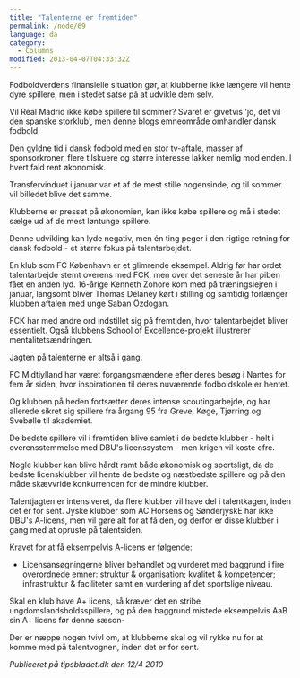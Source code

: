 ```yaml
---
title: "Talenterne er fremtiden"
permalink: /node/69
language: da
category:
  - Columns
modified: 2013-04-07T04:33:32Z
---
```


Fodboldverdens finansielle situation gør, at klubberne ikke længere vil hente dyre spillere, men i stedet satse på at udvikle dem selv.

Vil Real Madrid ikke købe spillere til sommer? Svaret er givetvis 'jo, det vil den spanske storklub', men denne blogs emneområde omhandler dansk fodbold.



Den gyldne tid i dansk fodbold med en stor tv-aftale, masser af sponsorkroner, flere tilskuere og større interesse lakker nemlig mod enden. I hvert fald rent økonomisk.



Transfervinduet i januar var et af de mest stille nogensinde, og til sommer vil billedet blive det samme.



Klubberne er presset på økonomien, kan ikke købe spillere og må i stedet sælge ud af de mest løntunge spillere.



Denne udvikling kan lyde negativ, men én ting peger i den rigtige retning for dansk fodbold - et større fokus på talentarbejdet.



En klub som FC København er et glimrende eksempel. Aldrig før har ordet talentarbejde stemt overens med FCK, men over det seneste år har piben fået en anden lyd. 16-årige Kenneth Zohore kom med på træningslejren i januar, langsomt bliver Thomas Delaney kørt i stilling og samtidig forlænger klubben aftalen med unge Saban Özdogan.



FCK har med andre ord indstillet sig på fremtiden, hvor talentarbejdet bliver essentielt. Også klubbens School of Excellence-projekt illustrerer mentalitetsændringen.



Jagten på talenterne er altså i gang.



FC Midtjylland har været forgangsmændene efter deres besøg i Nantes for fem år siden, hvor inspirationen til deres nuværende fodboldskole er hentet.



Og klubben på heden fortsætter deres intense scoutingarbejde, og har allerede sikret sig spillere fra årgang 95 fra Greve, Køge, Tjørring og Svebølle til akademiet.



De bedste spillere vil i fremtiden blive samlet i de bedste klubber - helt i overensstemmelse med DBU's licenssystem - men krigen vil koste ofre.



Nogle klubber kan blive hårdt ramt både økonomisk og sportsligt, da de bedste licensklubber vil hente de bedste og næstbedste spillere og på den måde skævvride konkurrencen for de mindre klubber.



Talentjagten er intensiveret, da flere klubber vil have del i talentkagen, inden det er for sent. Jyske klubber som AC Horsens og SønderjyskE har ikke DBU's A-licens, men vil gøre alt for at få den, og derfor er disse klubber i gang med at opruste på talentsiden.



Kravet for at få eksempelvis A-licens er følgende:



- Licensansøgningerne bliver behandlet og vurderet med baggrund i fire overordnede emner: struktur & organisation; kvalitet & kompetencer; infrastruktur & faciliteter samt en vurdering af det sportslige niveau.



Skal en klub have A+ licens, så kræver det en stribe ungdomslandsholdsspillere, og på den baggrund mistede eksempelvis AaB sin A+ licens før denne sæson-



Der er næppe nogen tvivl om, at klubberne skal og vil rykke nu for at komme med på talentvognen, inden det er for sent.



_Publiceret på tipsbladet.dk den 12/4 2010_
